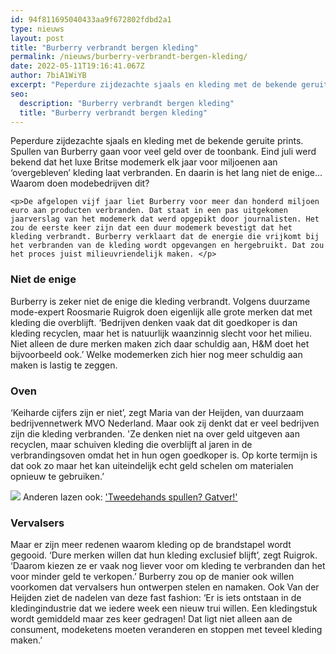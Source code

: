 ```yaml
---
id: 94f811695040433aa9f672802fdbd2a1
type: nieuws
layout: post
title: "Burberry verbrandt bergen kleding"
permalink: /nieuws/burberry-verbrandt-bergen-kleding/
date: 2022-05-11T19:16:41.067Z
author: 7biA1WiYB
excerpt: "Peperdure zijdezachte sjaals en kleding met de bekende geruite prints. Spullen van Burberry gaan voor veel geld over de toonbank. Eind juli werd bekend dat het luxe Britse modemerk elk jaar voor miljoenen aan ‘overgebleven’ kleding laat verbranden. En daarin is het lang niet de enige... Waarom doen modebedrijven dit?  "
seo:
  description: "Burberry verbrandt bergen kleding"
  title: "Burberry verbrandt bergen kleding"
---
```

Peperdure zijdezachte sjaals en kleding met de bekende geruite prints. Spullen van Burberry gaan voor veel geld over de toonbank. Eind juli werd bekend dat het luxe Britse modemerk elk jaar voor miljoenen aan ‘overgebleven’ kleding laat verbranden. En daarin is het lang niet de enige... Waarom doen modebedrijven dit?  

    <p>De afgelopen vijf jaar liet Burberry voor meer dan honderd miljoen euro aan producten verbranden. Dat staat in een pas uitgekomen jaarverslag van het modemerk dat werd opgepikt door journalisten. Het zou de eerste keer zijn dat een duur modemerk bevestigt dat het kleding verbrandt. Burberry verklaart dat de energie die vrijkomt bij het verbranden van de kleding wordt opgevangen en hergebruikt. Dat zou het proces juist milieuvriendelijk maken. </p>
<h3>Niet de enige</h3>
<p>Burberry is zeker niet de enige die kleding verbrandt. Volgens duurzame mode-expert Roosmarie Ruigrok doen eigenlijk alle grote merken dat met kleding die overblijft. ‘Bedrijven denken vaak dat dit goedkoper is dan kleding recyclen, maar het is natuurlijk waanzinnig slecht voor het milieu. Niet alleen de dure merken maken zich daar schuldig aan, H&amp;M doet het bijvoorbeeld ook.’ Welke modemerken zich hier nog meer schuldig aan maken is lastig te zeggen.</p>
<h3>Oven</h3>
<p>‘Keiharde cijfers zijn er niet’, zegt Maria van der Heijden, van duurzaam bedrijvennetwerk MVO Nederland. Maar ook zij denkt dat er veel bedrijven zijn die kleding verbranden. 'Ze<strong> </strong>denken niet na over geld uitgeven aan recyclen, maar schuiven kleding die overblijft al jaren in de verbrandingsoven omdat het in hun ogen goedkoper is. Op korte termijn is dat ook zo maar het kan uiteindelijk echt geld schelen om materialen opnieuw te gebruiken.’</p>
<div class="kader">
<p><img class="kaderafbeelding" src="/sites/default/files/ff.png"> Anderen lazen ook: <a href="https://original.sevendays.nl/lifestyle/tweedehands-spullen-gadver">'Tweedehands spullen? Gatver!'</a></p>
</div>
<h3>Vervalsers</h3>
<p>Maar er zijn meer redenen waarom kleding op de brandstapel wordt gegooid. ‘Dure merken willen dat hun kleding exclusief blijft’, zegt Ruigrok. ‘Daarom kiezen ze er vaak nog liever voor om kleding te verbranden dan het voor minder geld te verkopen.’ Burberry zou op de manier ook willen voorkomen dat vervalsers hun ontwerpen stelen en namaken. Ook Van der Heijden ziet de nadelen van deze fast fashion: ‘Er is iets ontstaan in de kledingindustrie dat we iedere week een nieuw trui willen. Een kledingstuk wordt gemiddeld maar zes keer gedragen! Dat ligt niet alleen aan de consument, modeketens moeten veranderen en stoppen met teveel kleding maken.’</p>
  
